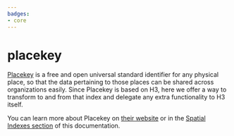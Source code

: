 ```yaml
---
badges:
- core
---
```

# placekey

[Placekey](https://www.placekey.io/faq) is a free and open universal standard identifier for any physical place, so that the data pertaining to those places can be shared across organizations easily. Since Placekey is based on H3, here we offer a way to transform to and from that index and delegate any extra functionality to H3 itself.

You can learn more about Placekey on [their website](https://www.placekey.io/) or in the [Spatial Indexes section](https://docs.carto.com/data-and-analysis/analytics-toolbox-for-bigquery/key-concepts/spatial-indexes#placekey) of this documentation.
